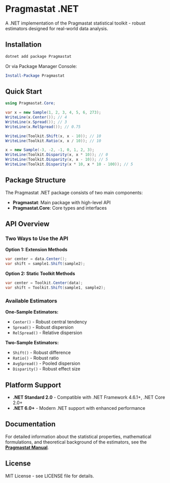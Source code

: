 # Pragmastat .NET

A .NET implementation of the Pragmastat statistical toolkit - robust estimators designed for real-world data analysis.

## Installation

```bash
dotnet add package Pragmastat
```

Or via Package Manager Console:

```powershell
Install-Package Pragmastat
```

## Quick Start

```csharp
using Pragmastat.Core;

var x = new Sample(1, 2, 3, 4, 5, 6, 273);
WriteLine(x.Center()); // 4
WriteLine(x.Spread()); // 3
WriteLine(x.RelSpread()); // 0.75

WriteLine(Toolkit.Shift(x, x - 10)); // 10
WriteLine(Toolkit.Ratio(x, x / 10)); // 10

x = new Sample(-3, -2, -1, 0, 1, 2, 3);
WriteLine(Toolkit.Disparity(x, x * 10)); // 0
WriteLine(Toolkit.Disparity(x, x - 10)); // 5
WriteLine(Toolkit.Disparity(x * 10, x * 10 - 100)); // 5
```

## Package Structure

The Pragmastat .NET package consists of two main components:

- **Pragmastat**: Main package with high-level API
- **Pragmastat.Core**: Core types and interfaces

## API Overview

### Two Ways to Use the API

**Option 1: Extension Methods**
```csharp
var center = data.Center();
var shift = sample1.Shift(sample2);
```

**Option 2: Static Toolkit Methods**
```csharp
var center = Toolkit.Center(data);
var shift = Toolkit.Shift(sample1, sample2);
```

### Available Estimators

**One-Sample Estimators:**
- `Center()` - Robust central tendency
- `Spread()` - Robust dispersion
- `RelSpread()` - Relative dispersion

**Two-Sample Estimators:**
- `Shift()` - Robust difference
- `Ratio()` - Robust ratio
- `AvgSpread()` - Pooled dispersion
- `Disparity()` - Robust effect size

## Platform Support

- **.NET Standard 2.0** - Compatible with .NET Framework 4.6.1+, .NET Core 2.0+
- **.NET 6.0+** - Modern .NET support with enhanced performance

## Documentation

For detailed information about the statistical properties, mathematical formulations, and theoretical background of the estimators, see the **[Pragmastat Manual](https://github.com/AndreyAkinshin/pragmastat)**.

## License

MIT License - see LICENSE file for details.
